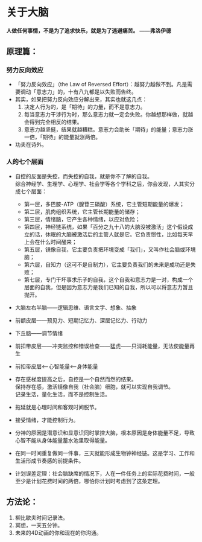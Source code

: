 # 关于大脑

#### 人做任何事情，不是为了追求快乐，就是为了逃避痛苦。  ——弗洛伊德

## 原理篇：

### 努力反向效应
* 「努力反向效应」（the Law of Reversed Effort）：越努力越做不到。凡是需要调动「意志力」的，十有八九都是以失败而告终。
* 其实，如果把努力反向效应分解出来，其实也就这几点：
    1. 决定人行为的，是「期待」的力量，而不是意志力。
    2. 每当意志力干涉行为时，那么意志力就一定会失败。你越想那样做，就越会得到完全相反的结果。
    3. 意志力越坚挺，结果就越糟糕。意志力会助长「期待」的能量；意志力涨一倍，「期待」的能量就涨两倍。
* 功夫在诗外。

### 人的七个层面
* 自控的反面是失控，而失控的自我，就是你不了解的自我。  
综合神经学、生理学、心理学、社会学等各个学科之后，你会发现，人其实分成七个层面：
    - 第一层，多巴胺-ATP（腺苷三磷酸）系统，它主管短期能量的爆发；
    - 第二层，肌肉组织系统，它主管长期能量的储存；
    - 第三层，情绪脑，它产生各种情绪，以应对危险；
    - 第四层，神经链系统，如果「百分之九十八的大脑没被激活」这个假设成立的话，休眠的大脑被激活后的主管人就是它。它负责惯性，比如每天早上会在什么时间醒来；
    - 第五层，镜像自我，它主要负责把环境变成「我们」，又叫作社会脑或环境脑；
    - 第六层，自知力（这可不是自制力），它主要负责我们的未来是成功还是失败；
    - 第七层，专门干坏事求乐子的自我，这个自我和意志力是一对，构成一个层面的自我，但是因为意志力是我们已知的自我，所以可以将意志力暂且抛开。



* 大脑左右半脑——逻辑思维、语言文字、想象、抽象
* 前额皮层——预见力、短期记忆力、深层记忆力、行动力
* 下丘脑——调节情绪
* 前扣带皮层——冲突监控和错误检查——猛虎——只消耗能量，无法使能量再生

* 前扣带皮层<——心智能量<——身体能量

* 存在感梯度提高之后，自控是一个自然而然的结果。    
保持存在感，激活镜像自我（社会脑）细胞，就可以实现自我调节。    
记录生活，量化生活，而不是控制生活。

* 拖延就是心理时间和客观时间脱节。

* 接受情绪，才能控制行为。  

* 分神的原因是潜意识和显意识同时掌控大脑，根本原因是身体能量不足，导致心智不能从身体能量蓄水池里取得能量。

* 在同一时间重复做同一件事，三天就能形成生物钟神经链。这是学习、工作和生活形成节奏感的前提条件。
* 计划误差定理：社会脑缺席的情况下，人在一件任务上的实际花费时间，一般至少是计划花费时间的两倍，哪怕你计划时考虑到了这条定理。


## 方法论：
1. 柳比歇夫时间记录法。  
2. 冥想，一天五分钟。    
3. 未来的4D动画的你和现在的你沟通。  
